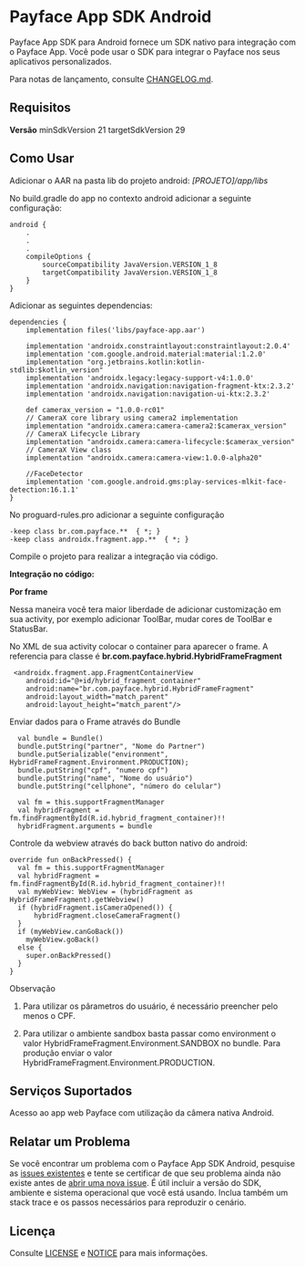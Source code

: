 # Payface App SDK Android

Payface App SDK para Android fornece um SDK nativo para integração com o Payface App. Você pode usar o SDK para integrar o Payface nos seus aplicativos personalizados.

Para notas de lançamento, consulte [CHANGELOG.md](https://github.com/PayfaceBrasil/payface-app-integration-sdk-android/blob/master/CHANGELOG.md).

## Requisitos
**Versão**
minSdkVersion 21
targetSdkVersion 29

## Como Usar

Adicionar o AAR na pasta lib do projeto android:
*[PROJETO]/app/libs* 

No build.gradle do app no contexto android adicionar a seguinte configuração:

```
android {
    .
    .
    .
    compileOptions {
        sourceCompatibility JavaVersion.VERSION_1_8
        targetCompatibility JavaVersion.VERSION_1_8
    }
}

```

Adicionar as seguintes dependencias:

```
dependencies {
    implementation files('libs/payface-app.aar')

    implementation 'androidx.constraintlayout:constraintlayout:2.0.4'
    implementation 'com.google.android.material:material:1.2.0'
    implementation "org.jetbrains.kotlin:kotlin-stdlib:$kotlin_version"
    implementation 'androidx.legacy:legacy-support-v4:1.0.0'
    implementation 'androidx.navigation:navigation-fragment-ktx:2.3.2'
    implementation 'androidx.navigation:navigation-ui-ktx:2.3.2'

    def camerax_version = "1.0.0-rc01"
    // CameraX core library using camera2 implementation
    implementation "androidx.camera:camera-camera2:$camerax_version"
    // CameraX Lifecycle Library
    implementation "androidx.camera:camera-lifecycle:$camerax_version"
    // CameraX View class
    implementation "androidx.camera:camera-view:1.0.0-alpha20"
    
    //FaceDetector
    implementation 'com.google.android.gms:play-services-mlkit-face-detection:16.1.1'
}
```
No proguard-rules.pro adicionar a seguinte configuração 

```
-keep class br.com.payface.**  { *; }
-keep class androidx.fragment.app.**  { *; }
```

Compile o projeto para realizar a integração via código.

**Integração no código:**

**Por frame**

Nessa maneira você tera maior liberdade de adicionar customização em sua activity, por exemplo adicionar ToolBar, mudar cores de ToolBar e StatusBar.

No XML de sua activity colocar o container para aparecer o frame. A referencia para classe é **br.com.payface.hybrid.HybridFrameFragment**
```
 <androidx.fragment.app.FragmentContainerView
    android:id="@+id/hybrid_fragment_container"
    android:name="br.com.payface.hybrid.HybridFrameFragment"
    android:layout_width="match_parent"
    android:layout_height="match_parent"/>
```

Enviar dados para o Frame através do Bundle

```
  val bundle = Bundle()
  bundle.putString("partner", "Nome do Partner")
  bundle.putSerializable("environment", HybridFrameFragment.Environment.PRODUCTION);
  bundle.putString("cpf", "numero cpf")
  bundle.putString("name", "Nome do usuário")
  bundle.putString("cellphone", "número do celular")

  val fm = this.supportFragmentManager
  val hybridFragment = fm.findFragmentById(R.id.hybrid_fragment_container)!!
  hybridFragment.arguments = bundle
```

Controle da webview através do back button nativo do android: 

```
override fun onBackPressed() {
  val fm = this.supportFragmentManager
  val hybridFragment = fm.findFragmentById(R.id.hybrid_fragment_container)!!
  val myWebView: WebView = (hybridFragment as HybridFrameFragment).getWebview()
  if (hybridFragment.isCameraOpened()) {
      hybridFragment.closeCameraFragment()
  }
  if (myWebView.canGoBack()) 
    myWebView.goBack() 
  else {
    super.onBackPressed()
  }
}
```

Observação
1. Para utilizar os pârametros do usuário, é necessário preencher pelo menos o CPF.

2. Para utilizar o ambiente sandbox basta passar como environment o valor HybridFrameFragment.Environment.SANDBOX no bundle. Para produção enviar o valor HybridFrameFragment.Environment.PRODUCTION.

## Serviços Suportados

Acesso ao app web Payface com utilização da câmera nativa Android.


## Relatar um Problema

Se você encontrar um problema com o Payface App SDK Android, pesquise as [issues existentes](https://github.com/PayfaceBrasil/payface-app-integration-sdk-android/issues)
e tente se certificar de que seu problema ainda não existe antes de [abrir uma nova issue](https://github.com/PayfaceBrasil/payface-app-integration-sdk-android/issues/new). É útil incluir a versão do SDK, ambiente e sistema operacional que você está usando. Inclua também um stack trace e os passos necessários para reproduzir o cenário.

## Licença

Consulte [LICENSE](https://github.com/PayfaceBrasil/payface-app-integration-sdk-android/blob/master/LICENSE) e [NOTICE](https://github.com/PayfaceBrasil/payface-app-integration-sdk-android/blob/master/NOTICE) para mais informações.

